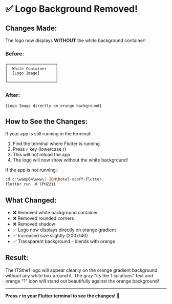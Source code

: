 # ✅ Logo Background Removed!

## Changes Made:

The logo now displays **WITHOUT** the white background container!

### Before:
```
┌─────────────────────┐
│  White Container    │
│  [Logo Image]       │
│                     │
└─────────────────────┘
```

### After:
```
[Logo Image directly on orange background]
```

## How to See the Changes:

If your app is still running in the terminal:
1. Find the terminal where Flutter is running
2. Press **`r`** key (lowercase r)
3. This will hot reload the app
4. The logo will now show without the white background!

If the app is not running:
```powershell
cd c:\wamp64\www\1.IDM\hotel-staff-flutter
flutter run -d CPH2211
```

## What Changed:

- ❌ Removed white background container
- ❌ Removed rounded corners
- ❌ Removed shadow
- ✅ Logo now displays directly on orange gradient
- ✅ Increased size slightly (200x140)
- ✅ Transparent background - blends with orange

## Result:

The ITSthe1 logo will appear cleanly on the orange gradient background without any white box around it. The gray "its the 1 solutions" text and orange "1" icon will stand out beautifully against the orange background!

---

**Press `r` in your Flutter terminal to see the changes!** 🚀
